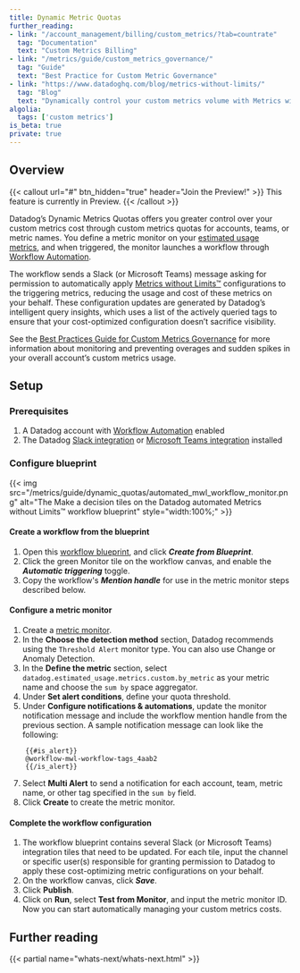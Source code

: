 ```yaml
---
title: Dynamic Metric Quotas
further_reading:
- link: "/account_management/billing/custom_metrics/?tab=countrate"
  tag: "Documentation"
  text: "Custom Metrics Billing"
- link: "/metrics/guide/custom_metrics_governance/"
  tag: "Guide"
  text: "Best Practice for Custom Metric Governance"
- link: "https://www.datadoghq.com/blog/metrics-without-limits/"
  tag: "Blog"
  text: "Dynamically control your custom metrics volume with Metrics without Limits™"
algolia:
  tags: ['custom metrics']
is_beta: true
private: true
---
```


## Overview

{{< callout url="#" btn_hidden="true" header="Join the Preview!" >}}
  This feature is currently in Preview.
{{< /callout >}} 

Datadog’s Dynamic Metrics Quotas offers you greater control over your custom metrics cost through custom metrics quotas for accounts, teams, or metric names. You define a metric monitor on your [estimated usage metrics][10], and when triggered, the monitor launches a workflow through [Workflow Automation][3]. 

The workflow sends a Slack (or Microsoft Teams) message asking for permission to automatically apply [Metrics without Limits™][1] configurations to the triggering metrics, reducing the usage and cost of these metrics on your behalf. These configuration updates are generated by Datadog’s intelligent query insights, which uses a list of the actively queried tags to ensure that your cost-optimized configuration doesn’t sacrifice visibility.

See the [Best Practices Guide for Custom Metrics Governance][11] for more information about monitoring and preventing overages and sudden spikes in your overall account’s custom metrics usage.

## Setup

### Prerequisites

1. A Datadog account with [Workflow Automation][3] enabled
2. The Datadog [Slack integration][5] or [Microsoft Teams integration][12] installed

### Configure blueprint

{{< img src="/metrics/guide/dynamic_quotas/automated_mwl_workflow_monitor.png" alt="The Make a decision tiles on the Datadog automated Metrics without Limits™ workflow blueprint" style="width:100%;" >}}

#### Create a workflow from the blueprint

1. Open this [workflow blueprint][8], and click ***Create from Blueprint***.
2. Click the green Monitor tile on the workflow canvas, and enable the ***Automatic triggering*** toggle. 
3. Copy the workflow's ***Mention handle*** for use in the metric monitor steps described below.

#### Configure a metric monitor

1. Create a [metric monitor][9].
2. In the **Choose the detection method** section, Datadog recommends using the `Threshold Alert` monitor type. You can also use Change or Anomaly Detection.
3. In the **Define the metric** section, select `datadog.estimated_usage.metrics.custom.by_metric` as your metric name and choose the `sum by` space aggregator. 
4. Under **Set alert conditions**, define your quota threshold.
5. Under **Configure notifications & automations**, update the monitor notification message and include the workflow mention handle from the previous section. A sample notification message can look like the following:
```
    {{#is_alert}}
    @workflow-mwl-workflow-tags_4aab2
    {{/is_alert}}

```
7. Select **Multi Alert** to send a notification for each account, team, metric name, or other tag specified in the `sum by` field.
8. Click **Create** to create the metric monitor.

#### Complete the workflow configuration

1. The workflow blueprint contains several Slack (or Microsoft Teams) integration tiles that need to be updated. For each tile, input the channel or specific user(s) responsible for granting permission to Datadog to apply these cost-optimizing metric configurations on your behalf.
2. On the workflow canvas, click ***Save***.
3. Click **Publish**.
4. Click on **Run**, select **Test from Monitor**, and input the metric monitor ID. Now you can start automatically managing your custom metrics costs.

## Further reading

{{< partial name="whats-next/whats-next.html" >}}

[1]: /metrics/metrics-without-limits/
[2]: /monitors/configuration/#multi-alert
[3]: /service_management/workflows/
[4]: https://app.datadoghq.com/workflow/blueprints/manage-metrics-without-limits-suggested-tags
[5]: /integrations/slack/
[6]: /account_management/billing/usage_metrics/
[7]: /monitors/configuration/?tab=thresholdalert#set-alert-conditions
[8]: https://app.datadoghq.com/workflow/blueprints/manage-metrics-without-limits-suggested-tags
[9]: https://app.datadoghq.com/monitors/create/metric
[10]: /account_management/billing/usage_metrics/
[11]: /metrics/guide/custom_metrics_governance/#monitoring-and-prevention
[12]: https://docs.datadoghq.com/integrations/microsoft_teams/
